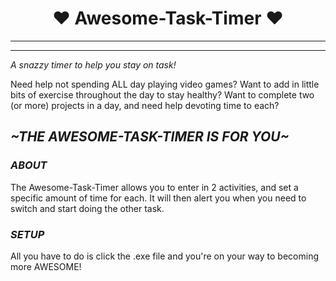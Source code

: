<h1 align="center">♥ Awesome-Task-Timer ♥</h1>
<hr><hr>

<i>A snazzy timer to help you stay on task!</i>

Need help not spending ALL day playing video games?
Want to add in little bits of exercise throughout the day to stay healthy?
Want to complete two (or more) projects in a day, and need help devoting time to each?
<i><h2>~THE AWESOME-TASK-TIMER IS FOR YOU~</h2></i>

<i><h3>ABOUT</i></h3>
The Awesome-Task-Timer allows you to enter in 2 activities, and set a specific amount of time for each. It will then alert you when you need to switch and start doing the other task.

<i><h3>SETUP</i></h3>
All you have to do is click the .exe file and you're on your way to becoming more AWESOME! 
